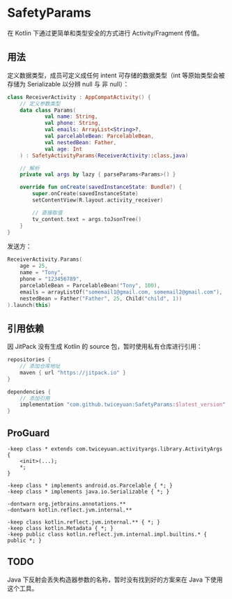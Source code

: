 # SafetyParams

在 Kotlin 下通过更简单和类型安全的方式进行 Activity/Fragment 传值。

## 用法 

定义数据类型，成员可定义成任何 intent 可存储的数据类型（int 等原始类型会被存储为 Serializable 以分辨 null 与 非 null）：

```kotlin
class ReceiverActivity : AppCompatActivity() {
    // 定义参数类型
    data class Params(
            val name: String,
            val phone: String,
            val emails: ArrayList<String>?,
            val parcelableBean: ParcelableBean,
            val nestedBean: Father,
            val age: Int
    ) : SafetyActivityParams(ReceiverActivity::class.java)

    // 解析
    private val args by lazy { parseParams<Params>() }

    override fun onCreate(savedInstanceState: Bundle?) {
        super.onCreate(savedInstanceState)
        setContentView(R.layout.activity_receiver)

        // 直接取值
        tv_content.text = args.toJsonTree()
    }
}
```


发送方：

```kotlin
ReceiverActivity.Params(
    age = 25,
    name = "Tony",
    phone = "123456789",
    parcelableBean = ParcelableBean("Tony", 100),
    emails = arrayListOf("somemail1@gmail.com, somemail2@gmail.com"),
    nestedBean = Father("Father", 25, Child("child", 1))
).launch(this)
```

## 引用依赖

因 JitPack 没有生成 Kotlin 的 source 包，暂时使用私有仓库进行引用：

```groovy
repositories {
    // 添加仓库地址
    maven { url "https://jitpack.io" }
}

dependencies {
    // 添加引用
    implementation "com.github.twiceyuan:SafetyParams:$latest_version"
}
```

## ProGuard

```
-keep class * extends com.twiceyuan.activityargs.library.ActivityArgs {
    <init>(...);
    *;
}

-keep class * implements android.os.Parcelable { *; }
-keep class * implements java.io.Serializable { *; }

-dontwarn org.jetbrains.annotations.**
-dontwarn kotlin.reflect.jvm.internal.**

-keep class kotlin.reflect.jvm.internal.** { *; }
-keep class kotlin.Metadata { *; }
-keep public class kotlin.reflect.jvm.internal.impl.builtins.* { public *; }
```

## TODO

Java 下反射会丢失构造器参数的名称，暂时没有找到好的方案来在 Java 下使用这个工具。
